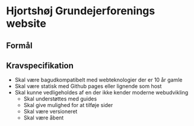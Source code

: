 # Hjortshøj Grundejerforenings website

## Formål

## Kravspecifikation

- Skal være bagudkompatibelt med webteknologier der er 10 år gamle
- Skal være statisk med Github pages eller lignende som host
- Skal kunne vedligeholdes af en der ikke kender moderne webudvikling
    - Skal understøttes med guides
    - Skal give mulighed for at tilføje sider
    - Skal være versioneret
    - Skal være åbent